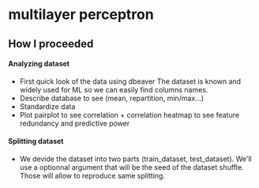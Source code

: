 # multilayer perceptron

## How I proceeded

#### Analyzing dataset

- First quick look of the data using dbeaver
The dataset is known and widely used for ML so we can easily find 
columns names.
- Describe database to see (mean, repartition, min/max...)
- Standardize data
- Plot pairplot to see correlation + correlation heatmap to see feature 
redundancy and predictive power

#### Splitting dataset

- We devide the dataset into two parts (train_dataset, test_dataset).
We'll use a optionnal argument that will be the seed of the dataset shuffle.
Those will allow to reproduce same splitting.
